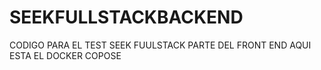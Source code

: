 # SEEKFULLSTACKBACKEND
CODIGO PARA EL TEST SEEK FUULSTACK PARTE DEL FRONT END AQUI ESTA EL DOCKER COPOSE

